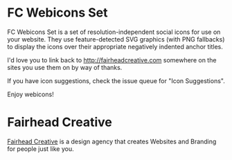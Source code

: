 FC Webicons Set
=====================

FC Webicons Set is a set of resolution-independent social icons for use on your website. They use feature-detected SVG graphics (with PNG fallbacks) to display the icons over their appropriate negatively indented anchor titles.

I'd love you to link back to http://fairheadcreative.com somewhere on the sites you use them on by way of thanks.

If you have icon suggestions, check the issue queue for "Icon Suggestions".

Enjoy webicons!


Fairhead Creative
=================

[Fairhead Creative](http://fairheadcreative.com) is a design agency that creates Websites and Branding for people just like you.